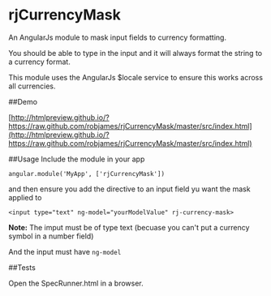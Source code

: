 rjCurrencyMask
==========

An AngularJs module to mask input fields to currency formatting.

You should be able to type in the input and it will always format the string to a currency format.

This module uses the AngularJs $locale service to ensure this works across all currencies.

##Demo

[http://htmlpreview.github.io/?https://raw.github.com/robjames/rjCurrencyMask/master/src/index.html](http://htmlpreview.github.io/?https://raw.github.com/robjames/rjCurrencyMask/master/src/index.html)

##Usage
Include the module in your app

`angular.module('MyApp', ['rjCurrencyMask'])`

and then ensure you add the directive to an input field yu want the mask applied to 

`<input type="text" ng-model="yourModelValue" rj-currency-mask>`

**Note:** The imput must be of type text (becuase you can't put a currency symbol in a number field)

And the input must have `ng-model`

##Tests

Open the SpecRunner.html in a browser.